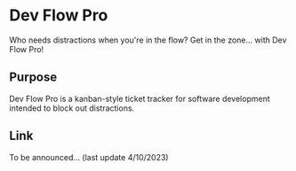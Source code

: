 # Dev Flow Pro

Who needs distractions when you're in the flow? Get in the zone... with Dev Flow Pro!

## Purpose

Dev Flow Pro is a kanban-style ticket tracker for software development intended to block out distractions.

## Link

To be announced... (last update 4/10/2023)
